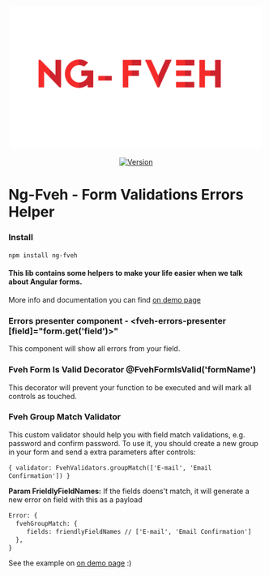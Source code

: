 <p align="center"><a href="https://guilhermewaess.github.io/ng-fveh" target="_blank"><img width="500"src="https://github.com/guilhermewaess/ng-fveh/raw/master/src/assets/logo.png"></a></p>

<p align="center">
  <a href="https://circleci.com/gh/guilhermewaess/ng-fveh/tree/master" target="_blank><img src="https://codecov.io/gh/guilhermewaess/ng-fveh/branch/master/graph/badge.svg" alt="Build Status"></a>
  <a href="https://codecov.io/gh/guilhermewaess/ng-fveh" target="_blank><img src="https://codecov.io/gh/guilhermewaess/ng-fveh/branch/master/graph/badge.svg" alt="Coverage Status" target="_blank></a>
  <a href="https://www.npmjs.com/package/ng-fveh"><img src="https://badge.fury.io/js/ng-fveh.svg" alt="Version"></a>
</p>

# Ng-Fveh - Form Validations Errors Helper


### Install

    npm install ng-fveh
    
    
#### This lib contains some helpers to make your life easier when we talk about Angular forms.
More info and documentation you can find [on demo page](https://guilhermewaess.github.io/ng-fveh/)

### Errors presenter component - <fveh-errors-presenter [field]="form.get('field')>"
This component will show all errors from your field.

### Fveh Form Is Valid Decorator @FvehFormIsValid('formName')
This decorator will prevent your function to be executed and will mark all controls as touched.

### Fveh Group Match Validator
This custom validator should help you with field match validations, e.g. password and confirm password.
To use it, you should create a new group in your form and send a extra parameters after controls:

    { validator: FvehValidators.groupMatch(['E-mail', 'Email Confirmation']) }
  
**Param FrieldlyFieldNames:** If the fields doens't match, it will generate a new error on field with this as a payload

    Error: {
      fvehGroupMatch: {
         fields: friendlyFieldNames // ['E-mail', 'Email Confirmation']
      },
    }

See the example on  [on demo page](https://guilhermewaess.github.io/ng-fveh/) :)
